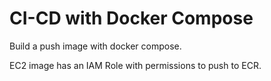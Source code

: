 # CI-CD with Docker Compose

Build a push image with docker compose.

EC2 image has an IAM Role with permissions to push to ECR.
